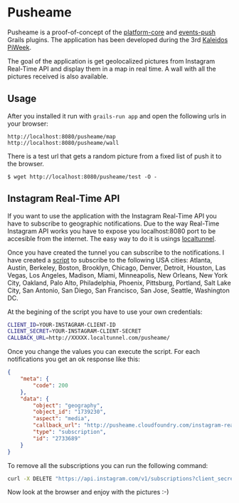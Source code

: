 Pusheame
========

Pusheame is a proof-of-concept of the [platform-core](http://grails.org/plugin/platform-core) and [events-push](http://grails.org/plugin/events-push) Grails plugins.
The application has been developed during the 3rd [Kaleidos](http://kaleidos.net) [PiWeek](http://piweek.es).

The goal of the application is get geolocalized pictures from Instagram Real-Time API and display them in a map in real time. A wall with all the pictures received is also available.


Usage
-----

After you installed it run with `grails-run app` and open the following urls in your browser:

``` 
http://localhost:8080/pusheame/map
http://localhost:8080/pusheame/wall
```

There is a test url that gets a random picture from a fixed list of push it to the browser. 

```
$ wget http://localhost:8080/pusheame/test -O -
```


Instagram Real-Time API
-----------------------

If you want to use the application with the Instagram Real-Time API you have to subscribe to geographic notifications. Due to the way Real-Time Instagram API works you have to expose you localhost:8080 port to be accesible from the internet. The easy way to do it is usings [localtunnel](https://github.com/progrium/localtunnel).

Once you have created the tunnel you can subscribe to the notifications. I have created a [script](https://github.com/lmivan/pusheame/blob/master/create-instagram-notifications.sh) to subscribe to the following USA cities: 
Atlanta, Austin, Berkeley, Boston, Brooklyn, Chicago, Denver, Detroit, Houston, Las Vegas, Los Angeles, Madison, Miami, Minneapolis, New Orleans, New York City, Oakland, Palo Alto, Philadelphia, Phoenix, Pittsburg, Portland, Salt Lake City, San Antonio, San Diego, San Francisco, San Jose, Seattle, Washington DC.

At the begining of the script you have to use your own credentials:

``` bash
CLIENT_ID=YOUR-INSTAGRAM-CLIENT-ID
CLIENT_SECRET=YOUR-INSTAGRAM-CLIENT-SECRET
CALLBACK_URL=http://XXXXX.localtunnel.com/pusheame/
```

Once you change the values you can execute the script. For each notifications you get an ok response like this:

``` json
{
    "meta": {
        "code": 200
    },
    "data": {
        "object": "geography",
        "object_id": "1739230",
        "aspect": "media",
        "callback_url": "http://pusheame.cloudfoundry.com/instagram-real-time",
        "type": "subscription",
        "id": "2733689"
    }
}
```
To remove all the subscriptions you can run the following command:
``` bash
curl -X DELETE "https://api.instagram.com/v1/subscriptions?client_secret=YOUR-CLIENT-SECRET&client_id=YOUR-CLIENT-ID&object=all"
```

Now look at the browser and enjoy with the pictures :-)